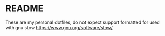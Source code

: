 # README
These are my personal dotfiles, do not expect support
formatted for used with gnu stow https://www.gnu.org/software/stow/
